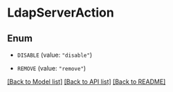# LdapServerAction

## Enum


* `DISABLE` (value: `"disable"`)

* `REMOVE` (value: `"remove"`)


[[Back to Model list]](../README.md#documentation-for-models) [[Back to API list]](../README.md#documentation-for-api-endpoints) [[Back to README]](../README.md)


